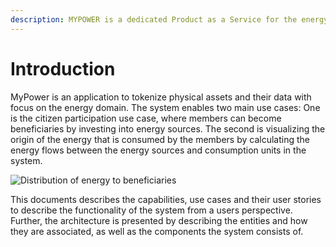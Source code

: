 ```yaml
---
description: MYPOWER is a dedicated Product as a Service for the energy industry
---
```


# Introduction

MyPower is an application to tokenize physical assets and their data with focus on the energy domain. The system enables two main use cases: One is the citizen participation use case, where members can become beneficiaries by investing into energy sources. The second is visualizing the origin of the energy that is consumed by the members by calculating the energy flows between the energy sources and consumption units in the system.

![Distribution of energy to beneficiaries](https://files.gitbook.com/v0/b/gitbook-x-prod.appspot.com/o/spaces%2F37URXugGKPWDi5ErP0ov%2Fuploads%2FN9wgxvJQrjhUAeznVk63%2Fimage.png?alt=media\&token=17a7df7b-937d-4f5c-b4ec-bea4d5f851a6)



This documents describes the capabilities, use cases and their user stories to describe the functionality of the system from a users perspective. Further, the architecture is presented by describing the entities and how they are associated, as well as the components the system consists of.
